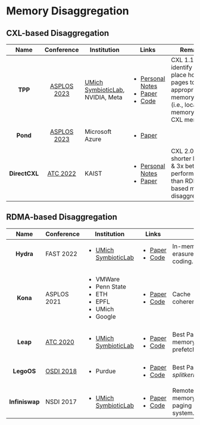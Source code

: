 # Memory Disaggregation

## CXL-based Disaggregation

|      Name     |                         Conference                         | Institution                                                   | Links                                                                                                                                                                                                                                                                                            | Remarks                                                                                                    |
| :-----------: | :--------------------------------------------------------: | ------------------------------------------------------------- | ------------------------------------------------------------------------------------------------------------------------------------------------------------------------------------------------------------------------------------------------------------------------------------------------ | ---------------------------------------------------------------------------------------------------------- |
|    **TPP**    | [ASPLOS 2023](../../reading-notes/conference/asplos-2023/) | [UMich SymbioticLab](https://symbioticlab.org/), NVIDIA, Meta | <ul><li><a href="../../reading-notes/conference/asplos-2023/tpp-transparent-page-placement-for-cxl-enabled-tiered-memory.md">Personal Notes</a></li><li><a href="https://dl.acm.org/doi/10.1145/3582016.3582063">Paper</a></li><li><a href="https://lwn.net/Articles/876993/">Code</a></li></ul> | CXL 1.1; identify and place hot/cold pages to appropriate memory tiers (i.e., local memory or CXL memory). |
|    **Pond**   | [ASPLOS 2023](../../reading-notes/conference/asplos-2023/) | Microsoft Azure                                               | <ul><li><a href="https://dl.acm.org/doi/abs/10.1145/3575693.3578835">Paper</a></li></ul>                                                                                                                                                                                                         |                                                                                                            |
| **DirectCXL** |    [ATC 2022](../../reading-notes/conference/atc-2022/)    | KAIST                                                         | <ul><li><a href="../../reading-notes/conference/atc-2022/direct-access-high-performance-memory-disaggregation-with-directcxl.md">Personal Notes</a></li><li><a href="https://www.usenix.org/conference/atc22/presentation/gouk">Paper</a></li></ul>                                              | CXL 2.0; 6.2x shorter latency & 3x better performance than RDMA-based memory disaggregation.               |

## RDMA-based Disaggregation

|      Name      | Conference                                             | Institution                                                                                       | Links                                                                                                                                                                                   |                                 |
| :------------: | ------------------------------------------------------ | ------------------------------------------------------------------------------------------------- | --------------------------------------------------------------------------------------------------------------------------------------------------------------------------------------- | ------------------------------- |
|    **Hydra**   | FAST 2022                                              | <ul><li><a href="https://symbioticlab.org/">UMich SymbioticLab</a></li></ul>                      | <ul><li><a href="https://www.usenix.org/conference/fast22/presentation/lee">Paper</a></li><li><a href="https://github.com/SymbioticLab/Hydra">Code</a></li></ul>                        | In-memory erasure coding.       |
|    **Kona**    | ASPLOS 2021                                            | <ul><li>VMWare</li><li>Penn State</li><li>ETH</li><li>EPFL</li><li>UMich</li><li>Google</li></ul> | <ul><li><a href="https://dl.acm.org/doi/10.1145/3445814.3446713">Paper</a></li><li><a href="https://github.com/project-kona/asplos21-ae">Code</a></li></ul>                             | Cache coherence.                |
|    **Leap**    | [ATC 2020](../../reading-notes/conference/atc-2020/)   | <ul><li><a href="https://symbioticlab.org/">UMich SymbioticLab</a></li></ul>                      | <ul><li><a href="https://www.usenix.org/conference/atc20/presentation/al-maruf">Paper</a></li><li><a href="https://github.com/SymbioticLab/leap">Code</a></li></ul>                     | Best Paper; memory prefetching. |
|   **LegoOS**   | [OSDI 2018](../../reading-notes/conference/osdi-2018/) | <ul><li>Purdue</li></ul>                                                                          | <ul><li><a href="https://www.usenix.org/conference/osdi18/presentation/shan">Paper</a></li><li><a href="https://github.com/WukLab/LegoOS">Code</a></li></ul>                            | Best Paper; _splitkernel_.      |
| **Infiniswap** | NSDI 2017                                              | <ul><li><a href="https://symbioticlab.org/">UMich SymbioticLab</a></li></ul>                      | <ul><li><a href="https://www.usenix.org/conference/nsdi17/technical-sessions/presentation/gu">Paper</a></li><li><a href="https://github.com/SymbioticLab/Infiniswap">Code</a></li></ul> | Remote memory paging system.    |
